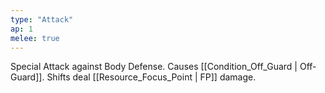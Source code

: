```yaml
---
type: "Attack"
ap: 1
melee: true
---
```


Special Attack against Body Defense. Causes [[Condition_Off_Guard | Off-Guard]]. Shifts deal [[Resource_Focus_Point | FP]] damage.
